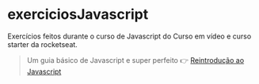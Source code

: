 # exerciciosJavascript
Exercícios feitos durante o curso de Javascript do Curso em vídeo e curso starter da rocketseat.

>Um guia básico de Javascript e super perfeito :point_right:
[Reintrodução ao Javascript](https://developer.mozilla.org/pt-BR/docs/Web/JavaScript/A_re-introduction_to_JavaScript)

